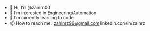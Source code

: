 - 👋 Hi, I’m @zainrn00
- 👀 I’m interested in Engineering/Automation
- 🌱 I’m currently learning to code
- 📫 How to reach me :  zahinrz96@gmail.com
                        linkedin.com/in/zainrz
                         
 

<!---
zainrn00/zainrn00 is a ✨ special ✨ repository because its `README.md` (this file) appears on your GitHub profile.
You can click the Preview link to take a look at your changes.
--->
